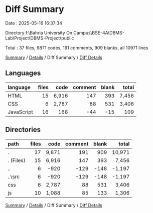 # Diff Summary

Date : 2025-05-16 16:37:34

Directory f:\\Bahria University On Campus\\BSE-4A\\DBMS-Lab\\Project\\DBMS-Project\\public

Total : 37 files,  9871 codes, 191 comments, 909 blanks, all 10971 lines

[Summary](results.md) / [Details](details.md) / Diff Summary / [Diff Details](diff-details.md)

## Languages
| language | files | code | comment | blank | total |
| :--- | ---: | ---: | ---: | ---: | ---: |
| HTML | 15 | 6,916 | 147 | 393 | 7,456 |
| CSS | 6 | 2,787 | 88 | 531 | 3,406 |
| JavaScript | 16 | 168 | -44 | -15 | 109 |

## Directories
| path | files | code | comment | blank | total |
| :--- | ---: | ---: | ---: | ---: | ---: |
| . | 37 | 9,871 | 191 | 909 | 10,971 |
| . (Files) | 15 | 6,916 | 147 | 393 | 7,456 |
| .. | 6 | -920 | -129 | -148 | -1,197 |
| ..\\src | 6 | -920 | -129 | -148 | -1,197 |
| css | 6 | 2,787 | 88 | 531 | 3,406 |
| js | 10 | 1,088 | 85 | 133 | 1,306 |

[Summary](results.md) / [Details](details.md) / Diff Summary / [Diff Details](diff-details.md)